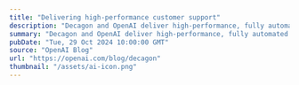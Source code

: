 ```yaml
---
title: "Delivering high-performance customer support"
description: "Decagon and OpenAI deliver high-performance, fully automated customer support at scale"
summary: "Decagon and OpenAI deliver high-performance, fully automated customer support at scale"
pubDate: "Tue, 29 Oct 2024 10:00:00 GMT"
source: "OpenAI Blog"
url: "https://openai.com/blog/decagon"
thumbnail: "/assets/ai-icon.png"
---
```


